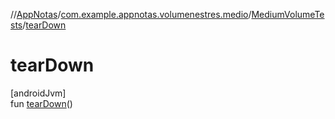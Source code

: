 //[AppNotas](../../../index.md)/[com.example.appnotas.volumenestres.medio](../index.md)/[MediumVolumeTests](index.md)/[tearDown](tear-down.md)

# tearDown

[androidJvm]\
fun [tearDown](tear-down.md)()
